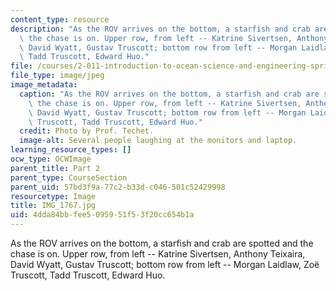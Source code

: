 ```yaml
---
content_type: resource
description: "As the ROV arrives on the bottom, a starfish and crab are spotted and\
  \ the chase is on. Upper row, from left -- Katrine Sivertsen, Anthony Teixaira,\
  \ David Wyatt, Gustav Truscott; bottom row from left -- Morgan Laidlaw, Zo\xEB Truscott,\
  \ Tadd Truscott, Edward Huo."
file: /courses/2-011-introduction-to-ocean-science-and-engineering-spring-2006/4dda84bbfee5095951f53f20cc654b1a_IMG_1767.jpg
file_type: image/jpeg
image_metadata:
  caption: "As the ROV arrives on the bottom, a starfish and crab are spotted and\
    \ the chase is on. Upper row, from left -- Katrine Sivertsen, Anthony Teixaira,\
    \ David Wyatt, Gustav Truscott; bottom row from left -- Morgan Laidlaw, Zo\xEB\
    \ Truscott, Tadd Truscott, Edward Huo."
  credit: Photo by Prof. Techet.
  image-alt: Several people laughing at the monitors and laptop.
learning_resource_types: []
ocw_type: OCWImage
parent_title: Part 2
parent_type: CourseSection
parent_uid: 57bd3f9a-77c2-b33d-c046-501c52429998
resourcetype: Image
title: IMG_1767.jpg
uid: 4dda84bb-fee5-0959-51f5-3f20cc654b1a
---
```

As the ROV arrives on the bottom, a starfish and crab are spotted and the chase is on. Upper row, from left -- Katrine Sivertsen, Anthony Teixaira, David Wyatt, Gustav Truscott; bottom row from left -- Morgan Laidlaw, Zoë Truscott, Tadd Truscott, Edward Huo.

